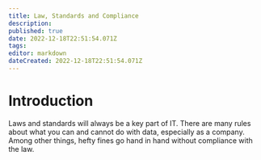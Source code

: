 ```yaml
---
title: Law, Standards and Compliance
description: 
published: true
date: 2022-12-18T22:51:54.071Z
tags: 
editor: markdown
dateCreated: 2022-12-18T22:51:54.071Z
---
```


# Introduction

Laws and standards will always be a key part of IT. There are many rules about what you can and cannot do with data, especially as a company. Among other things, hefty fines go hand in hand without compliance with the law.